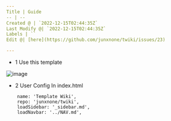 ```yaml
---
Title | Guide
-- | --
Created @ | `2022-12-15T02:44:35Z`
Last Modify @| `2022-12-15T02:44:35Z`
Labels | ``
Edit @| [here](https://github.com/junxnone/twiki/issues/23)

---
```


- 1 Use this template

![image](https://user-images.githubusercontent.com/2216970/207759991-07acc5e8-beaa-4d32-b60d-787f00fb4786.png)

- 2 User Config In index.html

```
    name: 'Template Wiki',
    repo: 'junxnone/twiki',
    loadSidebar: '_sidebar.md',
    loadNavbar: '../NAV.md',
```
